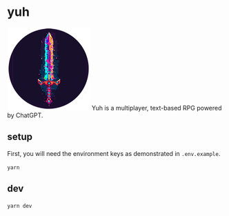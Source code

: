 # yuh
<img src="https://github.com/br-ndt/yuh/blob/main/packages/client/public/logo192.png?raw=true" alt="yuh-logo" />
Yuh is a multiplayer, text-based RPG powered by ChatGPT.

## setup
First, you will need the environment keys as demonstrated in `.env.example`.

```yarn```

## dev
```yarn dev```
